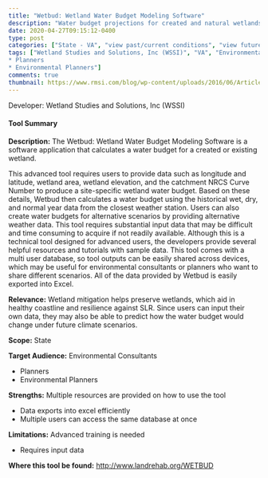```yaml
---
title: "Wetbud: Wetland Water Budget Modeling Software"
description: "Water budget projections for created and natural wetlands"
date: 2020-04-27T09:15:12-0400
type: post
categories: ["State - VA", "view past/current conditions", "view future projections", "options analysis"]
tags: ["Wetland Studies and Solutions, Inc (WSSI)", "VA", "Environmental Consultants
* Planners
* Environmental Planners"]
comments: true
thumbnail: https://www.rmsi.com/blog/wp-content/uploads/2016/06/Article-04.jpg
---
```

Developer: Wetland Studies and Solutions, Inc (WSSI)

#### Tool Summary
**Description:** The Wetbud: Wetland Water Budget Modeling Software is a software application that calculates a water budget for a created or existing wetland. 

This advanced tool requires users to provide data such as longitude and latitude, wetland area, wetland elevation, and the catchment NRCS Curve Number to produce a site-specific wetland water budget. Based on these details, Wetbud then calculates a water budget using the historical wet, dry, and normal year data from the closest weather station. Users can also create water budgets for alternative scenarios by providing alternative weather data. This tool requires substantial input data that may be difficult and time consuming to acquire if not readily available. Although this is a technical tool designed for advanced users, the developers provide several helpful resources and tutorials with sample data. This tool comes with a multi user database, so tool outputs can be easily shared across devices, which may be useful for environmental consultants or planners who want to share different scenarios. All of the data provided by Wetbud is easily exported into Excel.

**Relevance:** Wetland mitigation helps preserve wetlands, which aid in healthy coastline and resilience against SLR. Since users can input their own data, they may also be able to predict how the water budget would change under future climate scenarios.

**Scope:** State

**Target Audience:** Environmental Consultants
* Planners
* Environmental Planners

**Strengths:** Multiple resources are provided on how to use the tool
* Data exports into excel efficiently
* Multiple users can access the same database at once

**Limitations:** Advanced training is needed
* Requires input data

**Where this tool be found:** http://www.landrehab.org/WETBUD
